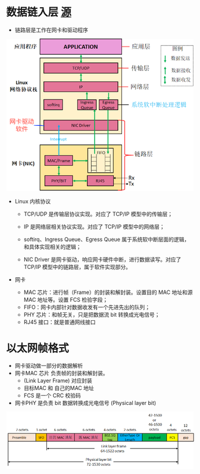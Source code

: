 数据链入层 [源](https://www.imooc.com/read/80/article/2093)
========

* 链路层是工作在网卡和驱动程序



![](./images/temp1/5ed8a4e700018e9907290591.png)



* Linux 内核协议

	* TCP/UDP 是传输层协议实现。对应了 TCP/IP 模型中的传输层；

	* IP 是网络层相关协议实现。对应了 TCP/IP 模型中的网络层；

	* softirq、Ingress Queue、Egress Queue 属于系统软中断层面的逻辑，和具体实现相关的逻辑；

	* NIC Driver 是网卡驱动，响应网卡硬件中断，进行数据读写。对应了 TCP/IP 模型中的链路层，属于软件实现部分。

* 网卡

	* MAC 芯片：进行帧（Frame）的封装和解封装。设置目的 MAC 地址和源 MAC 地址等。设置 FCS 检验字段；
	* FIFO：网卡内部针对数据收发有一个先进先出的队列；
	* PHY 芯片：和帧无关，只是把数据流 bit 转换成光电信号；
	* RJ45 接口：就是普通网线接口

以太网帧格式
=====
	
* 网卡驱动做一部分的数据解析
* 网卡MAC 芯片 负责帧的封装和解封装。
	* (Link Layer Frame) 对应封装
	* 目标MAC 和 自己的MAC 地址
	* FCS 是一个 CRC 校验码
* 网卡PHY 是负责 bit 数据转换成光电信号 (Physical layer bit)

![](./images/temp1/5ed8a4fa0001153209180280.png)
